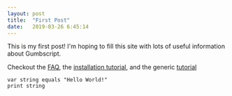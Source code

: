 ```yaml
---
layout: post
title:  "First Post"
date:   2019-03-26 6:45:14
---
```

This is my first post! I'm hoping to fill this site with lots of useful information
about Gumbscript.

Checkout the [FAQ](/GumboScript/faq), the [installation tutorial](/GumboScript/install), and the generic [tutorial](/GumboScript/tutorial)

```
var string equals "Hello World!"
print string
```